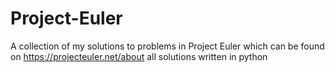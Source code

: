 # Project-Euler
A collection of my solutions to problems in Project Euler which can be found on https://projecteuler.net/about
all solutions written in python
